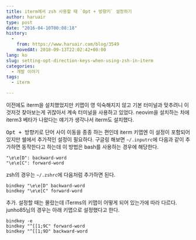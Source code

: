 ```yaml
---
title: iterm에서 zsh 사용할 때 `Opt + 방향키` 설정하기
author: haruair
type: post
date: "2016-04-10T00:08:18"
history:
  - 
    from: https://www.haruair.com/blog/3549
    movedAt: 2018-09-13T22:02:42+00:00
lang: ko
slug: setting-opt-direction-keys-when-using-zsh-in-iterm
categories:
  - 개발 이야기
tags:
  - iterm

---
```

이전에도 iterm을 설치했었지만 키맵이 영 익숙해지지 않고 기본 터미널과 맞추려니 이것저것 찾아보는게 귀찮아서 계속 터미널을 사용하고 있었다. neovim을 설치하는 차에 iterm3 베타가 나왔다는 얘기가 생각나서 iterm도 설치했다.

<kbd>Opt + 방향키</kbd>로 단어 사이 이동을 종종 하는 편인데 iterm 키맵엔 이 설정이 포함되어 있지만 쉘에서 추가적인 설정이 필요하다. 구글링 해보면 `~/.inputrc`에 다음과 같이 추가하면 동작한다고 하는데 이 방법은 bash를 사용하는 경우에 해당한다.

    "\e\e[D": backward-word
    "\e\e[C": forward-word
    

zsh의 경우는 `~/.zshrc`에 다음처럼 추가하면 된다.

    bindkey "\e\e[D" backward-word
    bindkey "\e\e[C" forward-word
    

추가. 설정할 때는 몰랐는데 iTerms의 키맵이 어떻게 되어 있는가에 따라 다르다. junho85님의 경우는 아래 키맵으로 설정했다고 한다.

    bindkey -e
    bindkey "^[[1;9C" forward-word
    bindkey "^[[1;9D" backward-word